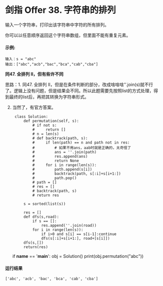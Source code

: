 # 剑指 Offer 38. 字符串的排列
输入一个字符串，打印出该字符串中字符的所有排列。


你可以以任意顺序返回这个字符串数组，但里面不能有重复元素。


#### 示例:

    输入：s = "abc"
    输出：["abc","acb","bac","bca","cab","cba"]

**同47. 全排列 II，但有些许不同**

思路：1. 同47. 全排列 II，但是在条件判断的部分，改成啥啥啥''.join(s)就不行了。逻辑上没有问题，但是结果会不同。所以此题需要先按照list的方式处理，得到最终的list后，再把其转换为字符串形式。

2. 当然了，有官方答案。

        class Solution:
            def permutation(self, s):
                # if not s:
                #     return []
                # n = len(s)
                # def backtrack(path, s):
                #     if len(path) == n and path not in res:
                #         # 如果不用ans，aab时就是正确的，太奇怪了
                #         ans = ''.join(path)
                #         res.append(ans)
                #         return None
                #     for i in range(len(s)):
                #         path.append(s[i])
                #         backtrack(path, s[:i]+s[i+1:])
                #         path.pop()
                # path = []
                # res = []
                # backtrack(path, s)
                # return res

            s = sorted(list(s))

            res = []
            def dfs(s,road):
                if s == []:
                    res.append(''.join(road))
                for i in range(len(s)):
                    if i>0 and s[i] == s[i-1]:continue
                    dfs(s[:i]+s[i+1:], road+[s[i]])
            dfs(s,[])
            return(res)

    if __name__ == '__main__':
        obj = Solution()
        print(obj.permutation("abc"))
        
#### 运行结果
    ['abc', 'acb', 'bac', 'bca', 'cab', 'cba']
